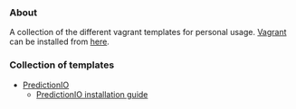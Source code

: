 ### About

A collection of the different vagrant templates for personal usage.
[Vagrant](https://www.vagrantup.com/about.html) can be installed from [here](https://www.vagrantup.com/downloads.html).

### Collection of templates

* [PredictionIO](PredictionIO)
    - [PredictionIO installation guide](https://docs.prediction.io/install/)
